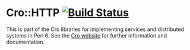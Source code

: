 # Cro::HTTP [![Build Status](https://travis-ci.org/croservices/cro-http.svg?branch=master)](https://travis-ci.org/croservices/cro-http)

This is part of the Cro libraries for implementing services and distributed
systems in Perl 6. See the [Cro website](http://cro.services/) for further
information and documentation.

